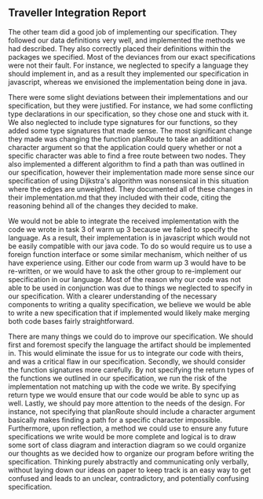 ## Traveller Integration Report


The other team did a good job of implementing our specification. They followed our data definitions very well, and implemented the methods we had described. They also correctly placed their definitions within the packages we specified. Most of the deviances from our exact specifications were not their fault. For instance, we neglected to specify a language they should implement in, and as a result they implemented our specification in javascript, whereas we envisioned the implementation being done in java.

There were some slight deviations between their implementations and our specification, but they were justified. For instance, we had some conflicting type declarations in our specification, so they chose one and stuck with it. We also neglected to include type signatures for our functions, so they added some type signatures that made sense. The most significant change they made was changing the function planRoute to take an additional character argument so that the application could query whether or not a specific character was able to find a free route between two nodes. They also implemented a different algorithm to find a path than was outlined in our specification, however their implementation made more sense since our specification of using Dijkstra's algorithm was nonsensical in this situation where the edges are unweighted. They documented all of these changes in their implementation.md that they included with their code, citing the reasoning behind all of the changes they decided to make. 

We would not be able to integrate the received implementation with the code we wrote in task 3 of warm up 3 because we failed to specify the language. As a result, their implementation is in javascript which would not be easily compatible with our java code. To do so would require us to use a foreign function interface or some similar mechanism, which neither of us have experience using. Either our code from warm up 3 would have to be re-written, or we would have to ask the other group to re-implement our specification in our language. Most of the reason why our code was not able to be used in conjunction was due to things we neglected to specify in our specification. With a clearer understanding of the necessary components to writing a quality specification, we believe we would be able to write a new specification that if implemented would likely make merging both code bases fairly straightforward.

There are many things we could do to improve our specification. We should first and foremost specify the language the artifact should be implemented in. This would eliminate the issue for us to integrate our code with theirs, and was a critical flaw in our specification. Secondly, we should consider the function signatures more carefully. By not specifying the return types of the functions we outlined in our specification, we run the risk of the implementation not matching up with the code we write. By specifying return type we would ensure that our code would be able to sync up as well. Lastly, we should pay more attention to the needs of the design. For instance, not specifying that planRoute should include a character argument basically makes finding a path for a specific character impossible. Furthermore, upon reflection, a method we could use to ensure any future specifications we write would be more complete and logical is to draw some sort of class diagram and interaction diagram so we could organize our thoughts as we decided how to organize our program before writing the specification. Thinking purely abstractly and communicating only verbally, without laying down our ideas on paper to keep track is an easy way to get confused and leads to an unclear, contradictory, and potentially confusing specification.


























